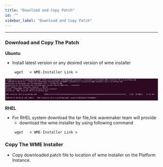 ```yaml
---
title: "Download and Copy Patch"
id: ""
sidebar_label: "Download and Copy Patch"
---
```

---


### Download and Copy The Patch

**Ubuntu**
- Install latest version or any desired version of wme installer 
  ```
   wget   < WME-Installer Link >
   ```

 [![](/learn/assets/wme-setup/upgrade-wme-setup/installing-wme-patch.jpg)](/learn/assets/wme-setup/upgrade-wme-setup/installing-wme-patch.jpg)

**RHEL**     
- For RHEL system download the tar file,link wavemaker team will provide
  - download the wme installer by using following command
  ```
   wget   < WME-Installer Link >
   ```

### Copy The WME Installer
- Copy downloaded patch file to location of wme installer on the Platform Instance. 